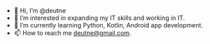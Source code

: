 - 👋 Hi, I’m @deutne
- 👀 I’m interested in expanding my IT skills and working in IT.
- 🌱 I’m currently learning Python, Kotlin, Android app development.
- 📫 How to reach me deutne@gmail.com.

<!---
deutne/deutne is a ✨ special ✨ repository because its `README.md` (this file) appears on your GitHub profile.
You can click the Preview link to take a look at your changes.
--->
